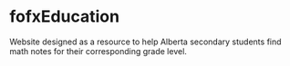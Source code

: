 # fofxEducation
Website designed as a resource to help Alberta secondary students find math notes for their corresponding grade level.
